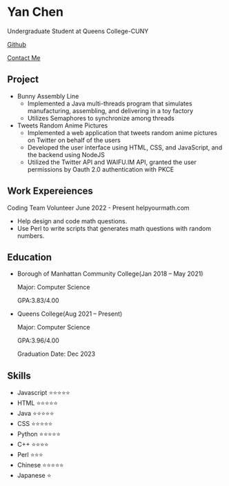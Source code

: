 # Yan Chen
Undergraduate Student at Queens College-CUNY

[Github](https://github.com/doby216)

[Contact Me](https://yanchen.dev/contact.html)
## Project
  * Bunny Assembly Line
    * Implemented a Java multi-threads program that simulates manufacturing, assembling, and delivering in a toy factory
    * Utilizes Semaphores to synchronize among threads
  * Tweets Random Anime Pictures
    * Implemented a web application that tweets random anime pictures on Twitter on behalf of the users
    * Developed the user interface using HTML, CSS, and JavaScript, and the backend using NodeJS
    * Utilized the Twitter API and WAIFU.IM API, granted the user permissions by Oauth 2.0 authentication with PKCE

## Work Expereiences
Coding Team Volunteer
June 2022 - Present	
helpyourmath.com
* Help design and code math questions.
* Use Perl to write scripts that generates math questions with random numbers.

## Education

* Borough of Manhattan Community College(Jan 2018 – May 2021)
  
    Major: Computer Science

    GPA:3.83/4.00

* Queens College(Aug 2021 – Present)
  
    Major: Computer Science

    GPA:3.96/4.00

    Graduation Date: Dec 2023

## Skills
* Javascript	⭐️⭐️⭐️⭐️⭐️	
* HTML	⭐️⭐️⭐️⭐️⭐️
* Java	⭐️⭐️⭐️⭐️⭐️	
* CSS	⭐️⭐️⭐️⭐️⭐️
* Python	⭐️⭐️⭐️⭐️⭐️
* C++	⭐️⭐️⭐️⭐️	
* Perl	⭐️⭐️⭐️		
* Chinese	⭐️⭐️⭐️⭐️⭐️	
* Japanese	⭐️
